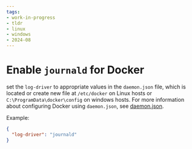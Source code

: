 ```yaml
---
tags:
- work-in-progress
- tldr
- linux
- windows
- 2024-08
---
```

# Enable `journald` for Docker

set the `log-driver` to appropriate values in the `daemon.json` file, which is located or create new file at `/etc/docker` on Linux hosts or `C:\ProgramData\docker\config` on windows hosts. For more information about configuring Docker using `daemon.json`, see [daemon.json](https://docs.docker.com/config/daemon/).

Example:

```.json
{
  "log-driver": "journald"
}
```
